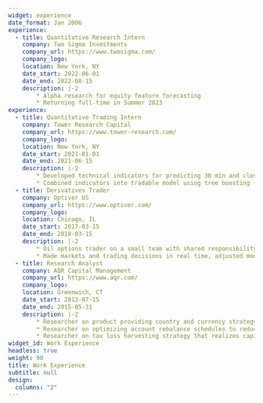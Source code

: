```yaml
---
widget: experience
date_format: Jan 2006
experience:
  - title: Quantitative Research Intern
    company: Two Sigma Investments
    company_url: https://www.twosigma.com/
    company_logo: 
    location: New York, NY
    date_start: 2022-06-01
    date_end: 2022-08-15
    description: |-2
        * Alpha research for equity feature forecasting
        * Returning full-time in Summer 2023
experience:
  - title: Quantitative Trading Intern
    company: Tower Research Capital
    company_url: https://www.tower-research.com/
    company_logo: 
    location: New York, NY
    date_start: 2021-01-01
    date_end: 2021-06-15
    description: |-2
        * Developed technical indicators for predicting 30 min and close-to-close single stock returns. Incorporated order book history, Barra factors, GICS, and short interest information.
        * Combined indicators into tradable model using tree boosting (e.g. CatBoost, LightGBM) methods. Model added value and had low correlation to team’s existing strategies.
  - title: Derivatives Trader
    company: Optiver US
    company_url: https://www.optiver.com/
    company_logo: 
    location: Chicago, IL
    date_start: 2017-03-15
    date_end: 2018-03-15
    description: |-2
        * Oil options trader on a small team with shared responsibility for PnL and risk every day.
        * Made markets and trading decisions in real time, adjusted models to changing market conditions, actively monitored opportunities and risks, handled day-to-day operations.
  - title: Research Analyst
    company: AQR Capital Management
    company_url: https://www.aqr.com/
    company_logo: 
    location: Greenwich, CT
    date_start: 2013-07-15
    date_end: 2015-05-31
    description: |-2
        * Researcher on product providing country and currency strategy exposure without derivatives.
        * Researcher on optimizing account rebalance schedules to reduce turnover and market impact.
        * Researcher on tax loss harvesting strategy that realizes capital gains on a tax-favorable schedule.
widget_id: Work Experience
headless: true
weight: 90
title: Work Experience
subtitle: null
design:
  columns: "2"
---
```

